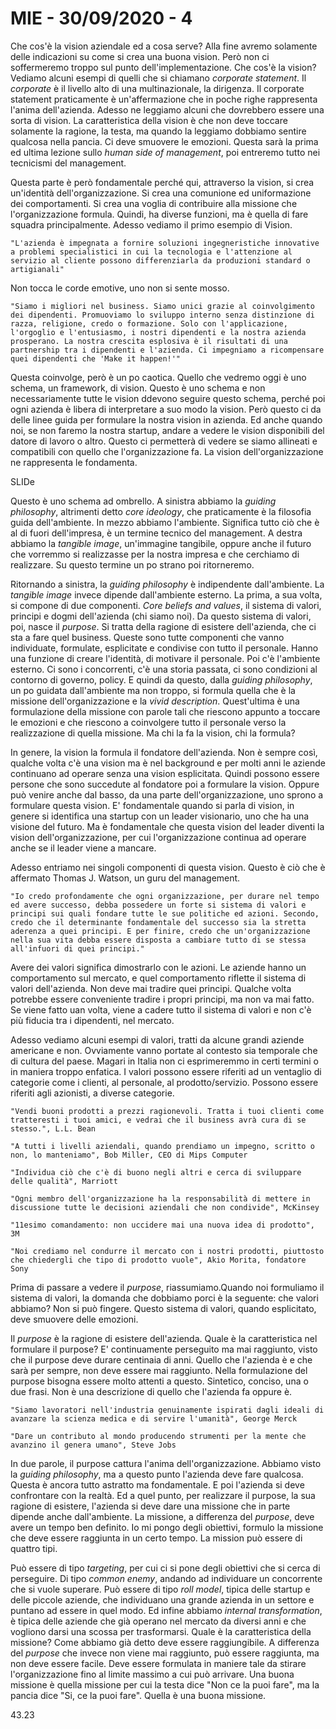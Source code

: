 # MIE - 30/09/2020 - 4

Che cos'è la vision aziendale ed a cosa serve? Alla fine avremo solamente delle indicazioni su come si crea una buona vision. Però non ci soffermeremo troppo sul punto dell'implementazione. Che cos'è la vision? Vediamo alcuni esempi di quelli che si chiamano *corporate statement*. Il *corporate* è il livello alto di una multinazionale, la dirigenza. Il corporate statement praticamente è un'affermazione che in poche righe rappresenta l'anima dell'azienda. Adesso ne leggiamo alcuni che dovrebbero essere una sorta di vision. La caratteristica della vision è che non deve toccare solamente la ragione, la testa, ma quando la leggiamo dobbiamo sentire qualcosa nella pancia. Ci deve smuovere le emozioni. Questa sarà la prima ed ultima lezione sullo *human side of management*, poi entreremo tutto nei tecnicismi del management. 

Questa parte è però fondamentale perché qui, attraverso la vision, si crea un'identità dell'organizzazione. Si crea una comunione ed uniformazione dei comportamenti. Si crea una voglia di contribuire alla missione che l'organizzazione formula. Quindi, ha diverse funzioni, ma è quella di fare squadra principalmente. Adesso vediamo il primo esempio di Vision.

    "L'azienda è impegnata a fornire soluzioni ingegneristiche innovative a problemi specialistici in cui la tecnologia e l'attenzione al servizio al cliente possono differenziarla da produzioni standard o artigianali"

Non tocca le corde emotive, uno non si sente mosso.

    "Siamo i migliori nel business. Siamo unici grazie al coinvolgimento dei dipendenti. Promuoviamo lo sviluppo interno senza distinzione di razza, religione, credo o formazione. Solo con l'applicazione, l'orgoglio e l'entusiasmo, i nostri dipendenti e la nostra azienda prosperano. La nostra crescita esplosiva è il risultati di una partnership tra i dipendenti e l'azienda. Ci impegniamo a ricompensare quei dipendenti che 'Make it happen!'"

Questa coinvolge, però è un po caotica. Quello che vedremo oggi è uno schema, un framework, di vision. Questo è uno schema e non necessariamente tutte le vision ddevono seguire questo schema, perché poi ogni azienda è libera di interpretare a suo modo la vision. Però questo ci da delle linee guida per formulare la nostra vision in azienda. Ed anche quando noi, se non faremo la nostra startup, andare a vedere le vision disponibili del datore di lavoro o altro. Questo ci permetterà di vedere se siamo allineati e compatibili con quello che l'organizzazione fa. La vision dell'organizzazione ne rappresenta le fondamenta. 

SLIDe

Questo è uno schema ad ombrello. A sinistra abbiamo la *guiding philosophy*, altrimenti detto *core ideology*, che praticamente è la filosofia guida dell'ambiente. In mezzo abbiamo l'ambiente. Significa tutto ciò che è al di fuori dell'impresa, è un termine tecnico del management. A destra abbiamo la *tangible image*, un'immagine tangibile, oppure anche il futuro che vorremmo si realizzasse per la nostra impresa e che cerchiamo di realizzare. Su questo termine un po strano poi ritorneremo. 

Ritornando a sinistra, la *guiding philosophy* è indipendente dall'ambiente. La *tangible image* invece dipende dall'ambiente esterno. La prima, a sua volta, si compone di due componenti. *Core beliefs and values*, il sistema di valori, principi e dogmi dell'azienda (chi siamo noi). Da questo sistema di valori, poi, nasce il *purpose*. Si tratta della ragione di esistere dell'azienda, che ci sta a fare quel business. Queste sono tutte componenti che vanno individuate, formulate, esplicitate e condivise con tutto il personale. Hanno una funzione di creare l'identità, di motivare il personale. Poi c'è l'ambiente esterno. Ci sono i concorrenti, c'è una storia passata, ci sono condizioni al contorno di governo, policy. E quindi da questo, dalla *guiding philosophy*, un po guidata dall'ambiente ma non troppo, si formula quella che è la missione dell'organizzazione e la *vivid description*. Quest'ultima è una formulazione della missione con parole tali che riescono appunto a toccare le emozioni e che riescono a coinvolgere tutto il personale verso la realizzazione di quella missione. Ma chi la fa la vision, chi la formula?

In genere, la vision la formula il fondatore dell'azienda. Non è sempre così, qualche volta c'è una vision ma è nel background e per molti anni le aziende continuano ad operare senza una vision esplicitata. Quindi possono essere persone che sono succedute al fondatore poi a formulare la vision. Oppure può venire anche dal basso, da una parte dell'organizzazione, uno sprono a formulare questa vision. E' fondamentale quando si parla di vision, in genere si identifica una startup con un leader visionario, uno che ha una visione del futuro. Ma è fondamentale che questa vision del leader diventi la vision dell'organizzazione, per cui l'organizzazione continua ad operare anche se il leader viene a mancare.

Adesso entriamo nei singoli componenti di questa vision. Questo è ciò che è affermato Thomas J. Watson, un guru del management. 

    "Io credo profondamente che ogni organizzazione, per durare nel tempo ed avere successo, debba possedere un forte si sistema di valori e principi sui quali fondare tutte le sue politiche ed azioni. Secondo, credo che il determinante fondamentale del successo sia la stretta aderenza a quei principi. E per finire, credo che un'organizzazione nella sua vita debba essere disposta a cambiare tutto di se stessa all'infuori di quei principi."

Avere dei valori significa dimostrarlo con le azioni. Le aziende hanno un comportamento sul mercato, e quel comportamento riflette il sistema di valori dell'azienda. Non deve mai tradire quei principi. Qualche volta potrebbe essere conveniente tradire i propri principi, ma non va mai fatto. Se viene fatto uan volta, viene a cadere tutto il sistema di valori e non c'è più fiducia tra i dipendenti, nel mercato. 

Adesso vediamo alcuni esempi di valori, tratti da alcune grandi aziende americane e non. Ovviamente vanno portate al contesto sia temporale che di cultura del paese. Magari in Italia non ci esprimeremmo in certi termini o in maniera troppo enfatica. I valori possono essere riferiti ad un ventaglio di categorie come i clienti, al personale, al prodotto/servizio. Possono essere riferiti agli azionisti, a diverse categorie.

    "Vendi buoni prodotti a prezzi ragionevoli. Tratta i tuoi clienti come tratteresti i tuoi amici, e vedrai che il business avrà cura di se stesso.", L.L. Bean

    "A tutti i livelli aziendali, quando prendiamo un impegno, scritto o non, lo manteniamo", Bob Miller, CEO di Mips Computer

    "Individua ciò che c'è di buono negli altri e cerca di sviluppare delle qualità", Marriott

    "Ogni membro dell'organizzazione ha la responsabilità di mettere in discussione tutte le decisioni aziendali che non condivide", McKinsey

    "11esimo comandamento: non uccidere mai una nuova idea di prodotto", 3M

    "Noi crediamo nel condurre il mercato con i nostri prodotti, piuttosto che chiedergli che tipo di prodotto vuole", Akio Morita, fondatore Sony

Prima di passare a vedere il *purpose*, riassumiamo.Quando noi formuliamo il sistema di valori, la domanda che dobbiamo porci è la seguente: che valori abbiamo? Non si può fingere. Questo sistema di valori, quando esplicitato, deve smuovere delle emozioni.

Il *purpose* è la ragione di esistere dell'azienda. Quale è la caratteristica nel formulare il purpose? E' continuamente perseguito ma mai raggiunto, visto che il purpose deve durare centinaia di anni. Quello che l'azienda è e che sarà per sempre, non deve essere mai raggiunto. Nella formulazione del purpose bisogna essere molto attenti a questo. Sintetico, conciso, una o due frasi. Non è una descrizione di quello che l'azienda fa oppure è.

    "Siamo lavoratori nell'industria genuinamente ispirati dagli ideali di avanzare la scienza medica e di servire l'umanità", George Merck

    "Dare un contributo al mondo producendo strumenti per la mente che avanzino il genera umano", Steve Jobs

In due parole, il purpose cattura l'anima dell'organizzazione. Abbiamo visto la *guiding philosophy*, ma a questo punto l'azienda deve fare qualcosa. Questa è ancora tutto astratto ma fondamentale. E poi l'azienda si deve confrontare con la realtà. Ed a quel punto, per realizzare il purpose, la sua ragione di esistere, l'azienda si deve dare una missione che in parte dipende anche dall'ambiente. La missione, a differenza del *purpose*, deve avere un tempo ben definito. Io mi pongo degli obiettivi, formulo la missione che deve essere raggiunta in un certo tempo. La mission può essere di quattro tipi.

Può essere di tipo *targeting*, per cui ci si pone degli obiettivi che si cerca di perseguire. Di tipo *common enemy*, andando ad individuare un concorrente che si vuole superare. Può essere di tipo *roll model*, tipica delle startup e delle piccole aziende, che individuano una grande azienda in un settore e puntano ad essere in quel modo. Ed infine abbiamo *internal transformation*, è tipica delle aziende che già operano nel mercato da diversi anni e che vogliono darsi una scossa per trasformarsi. Quale è la caratteristica della missione? Come abbiamo già detto deve essere raggiungibile. A differenza del *purpose* che invece non viene mai raggiunto, può essere raggiunta, ma non deve essere facile. Deve essere formulata in maniere tale da stirare l'organizzazione fino al limite massimo a cui può arrivare. Una buona missione è quella missione per cui la testa dice "Non ce la puoi fare", ma la pancia dice "Si, ce la puoi fare". Quella è una buona missione.

43.23
